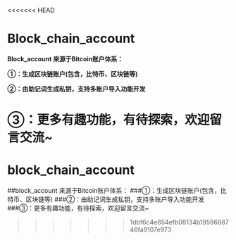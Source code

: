 <<<<<<< HEAD
# Block_chain_account
**Block_account 来源于Bitcoin账户体系：**

**①：生成区块链账户(包含，比特币、区块链等)**

**②：由助记词生成私钥，支持多账户导入功能开发**

**③：更多有趣功能，有待探索，欢迎留言交流~**
=======
# block_chain_account
##block_account 来源于Bitcoin账户体系：
###①：生成区块链账户(包含，比特币、区块链等)
###②：由助记词生成私钥，支持多账户导入功能开发
###③：更多有趣功能，有待探索，欢迎留言交流~
>>>>>>> 1dbf6c4e854efb08134b1959688746fa9107e973
